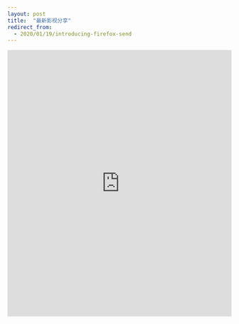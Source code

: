 ```yaml
---
layout: post
title:  "最新影视分享"
redirect_from:
  - 2020/01/19/introducing-firefox-send
---
```

<iframe name="iframe1" src="https://yiqixie.com/d/home/fcADhJAQ1vttU8IW-Ro5-JU-P" frameborder="0" width="100%" height="600px"></iframe>
